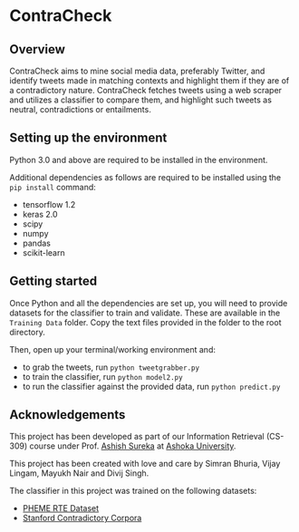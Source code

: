 # ContraCheck

## Overview

ContraCheck aims to mine social media data, preferably Twitter, and identify tweets made in matching contexts and highlight them if they are of a contradictory nature. ContraCheck fetches tweets using a web scraper and utilizes a classifier to compare them, and highlight such tweets as neutral, contradictions or entailments.

## Setting up the environment

Python 3.0 and above are required to be installed in the environment. 

Additional dependencies as follows are required to be installed using the `pip install` command:

- tensorflow 1.2
- keras 2.0
- scipy
- numpy
- pandas
- scikit-learn

## Getting started

Once Python and all the dependencies are set up, you will need to provide datasets for the classifier to train and validate. These are available in the `Training Data` folder. Copy the text files provided in the folder to the root directory.

Then, open up your terminal/working environment and:

- to grab the tweets, run `python tweetgrabber.py`
- to train the classifier, run `python model2.py`
- to run the classifier against the provided data, run `python predict.py`

## Acknowledgements

This project has been developed as part of our Information Retrieval (CS-309) course under Prof. [Ashish Sureka](http://www.ashish-sureka.in) at [Ashoka University](http://ashoka.edu.in).

This project has been created with love and care by Simran Bhuria, Vijay Lingam, Mayukh Nair and Divij Singh.

The classifier in this project was trained on the following datasets: 

- [PHEME RTE Dataset](https://www.pheme.eu/2016/04/12/pheme-rte-dataset/)
- [Stanford Contradictory Corpora](https://nlp.stanford.edu/projects/contradiction/)
